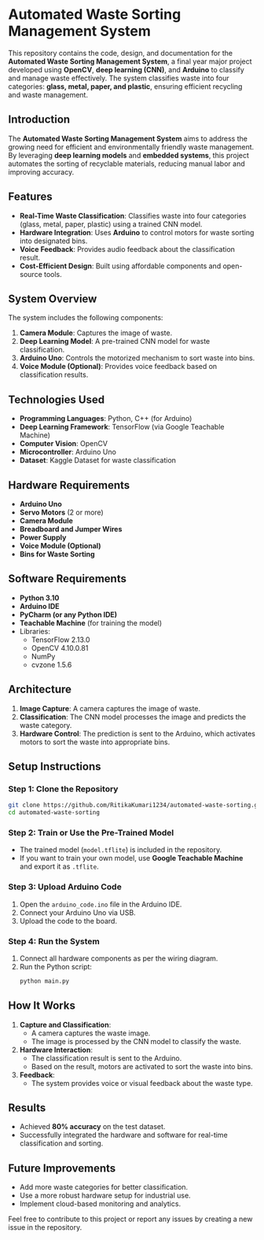 # Automated Waste Sorting Management System

This repository contains the code, design, and documentation for the **Automated Waste Sorting Management System**, a final year major project developed using **OpenCV**, **deep learning (CNN)**, and **Arduino** to classify and manage waste effectively. The system classifies waste into four categories: **glass, metal, paper, and plastic**, ensuring efficient recycling and waste management.



## Introduction
The **Automated Waste Sorting Management System** aims to address the growing need for efficient and environmentally friendly waste management. By leveraging **deep learning models** and **embedded systems**, this project automates the sorting of recyclable materials, reducing manual labor and improving accuracy.

## Features
- **Real-Time Waste Classification**: Classifies waste into four categories (glass, metal, paper, plastic) using a trained CNN model.
- **Hardware Integration**: Uses **Arduino** to control motors for waste sorting into designated bins.
- **Voice Feedback**: Provides audio feedback about the classification result.
- **Cost-Efficient Design**: Built using affordable components and open-source tools.

## System Overview
The system includes the following components:
1. **Camera Module**: Captures the image of waste.
2. **Deep Learning Model**: A pre-trained CNN model for waste classification.
3. **Arduino Uno**: Controls the motorized mechanism to sort waste into bins.
4. **Voice Module (Optional)**: Provides voice feedback based on classification results.

## Technologies Used
- **Programming Languages**: Python, C++ (for Arduino)
- **Deep Learning Framework**: TensorFlow (via Google Teachable Machine)
- **Computer Vision**: OpenCV
- **Microcontroller**: Arduino Uno
- **Dataset**: Kaggle Dataset for waste classification

## Hardware Requirements
- **Arduino Uno**
- **Servo Motors** (2 or more)
- **Camera Module**
- **Breadboard and Jumper Wires**
- **Power Supply**
- **Voice Module (Optional)**
- **Bins for Waste Sorting**

## Software Requirements
- **Python 3.10**
- **Arduino IDE**
- **PyCharm (or any Python IDE)**
- **Teachable Machine** (for training the model)
- Libraries: 
  - TensorFlow 2.13.0
  - OpenCV 4.10.0.81
  - NumPy
  - cvzone 1.5.6

## Architecture
1. **Image Capture**: A camera captures the image of waste.
2. **Classification**: The CNN model processes the image and predicts the waste category.
3. **Hardware Control**: The prediction is sent to the Arduino, which activates motors to sort the waste into appropriate bins.

## Setup Instructions
### Step 1: Clone the Repository
```bash
git clone https://github.com/RitikaKumari1234/automated-waste-sorting.git
cd automated-waste-sorting
```

### Step 2: Train or Use the Pre-Trained Model
- The trained model (`model.tflite`) is included in the repository.
- If you want to train your own model, use **Google Teachable Machine** and export it as `.tflite`.

### Step 3: Upload Arduino Code
1. Open the `arduino_code.ino` file in the Arduino IDE.
2. Connect your Arduino Uno via USB.
3. Upload the code to the board.

### Step 4: Run the System
1. Connect all hardware components as per the wiring diagram.
2. Run the Python script:
   ```bash
   python main.py
   ```

## How It Works
1. **Capture and Classification**:
   - A camera captures the waste image.
   - The image is processed by the CNN model to classify the waste.
2. **Hardware Interaction**:
   - The classification result is sent to the Arduino.
   - Based on the result, motors are activated to sort the waste into bins.
3. **Feedback**:
   - The system provides voice or visual feedback about the waste type.

## Results
- Achieved **80% accuracy** on the test dataset.
- Successfully integrated the hardware and software for real-time classification and sorting.

## Future Improvements
- Add more waste categories for better classification.
- Use a more robust hardware setup for industrial use.
- Implement cloud-based monitoring and analytics.



Feel free to contribute to this project or report any issues by creating a new issue in the repository.
